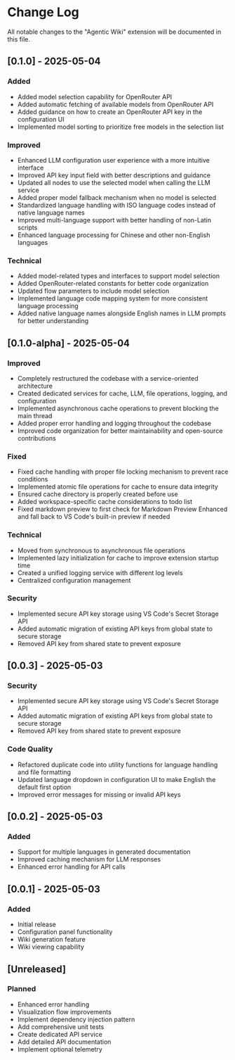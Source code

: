 # Change Log

All notable changes to the "Agentic Wiki" extension will be documented in this file.

## [0.1.0] - 2025-05-04

### Added

- Added model selection capability for OpenRouter API
- Added automatic fetching of available models from OpenRouter API
- Added guidance on how to create an OpenRouter API key in the configuration UI
- Implemented model sorting to prioritize free models in the selection list

### Improved

- Enhanced LLM configuration user experience with a more intuitive interface
- Improved API key input field with better descriptions and guidance
- Updated all nodes to use the selected model when calling the LLM service
- Added proper model fallback mechanism when no model is selected
- Standardized language handling with ISO language codes instead of native language names
- Improved multi-language support with better handling of non-Latin scripts
- Enhanced language processing for Chinese and other non-English languages

### Technical

- Added model-related types and interfaces to support model selection
- Added OpenRouter-related constants for better code organization
- Updated flow parameters to include model selection
- Implemented language code mapping system for more consistent language processing
- Added native language names alongside English names in LLM prompts for better understanding

## [0.1.0-alpha] - 2025-05-04

### Improved

- Completely restructured the codebase with a service-oriented architecture
- Created dedicated services for cache, LLM, file operations, logging, and configuration
- Implemented asynchronous cache operations to prevent blocking the main thread
- Added proper error handling and logging throughout the codebase
- Improved code organization for better maintainability and open-source contributions

### Fixed

- Fixed cache handling with proper file locking mechanism to prevent race conditions
- Implemented atomic file operations for cache to ensure data integrity
- Ensured cache directory is properly created before use
- Added workspace-specific cache considerations to todo list
- Fixed markdown preview to first check for Markdown Preview Enhanced and fall back to VS Code's built-in preview if needed

### Technical

- Moved from synchronous to asynchronous file operations
- Implemented lazy initialization for cache to improve extension startup time
- Created a unified logging service with different log levels
- Centralized configuration management

### Security

- Implemented secure API key storage using VS Code's Secret Storage API
- Added automatic migration of existing API keys from global state to secure storage
- Removed API key from shared state to prevent exposure

## [0.0.3] - 2025-05-03

### Security

- Implemented secure API key storage using VS Code's Secret Storage API
- Added automatic migration of existing API keys from global state to secure storage
- Removed API key from shared state to prevent exposure

### Code Quality

- Refactored duplicate code into utility functions for language handling and file formatting
- Updated language dropdown in configuration UI to make English the default first option
- Improved error messages for missing or invalid API keys

## [0.0.2] - 2025-05-03

### Added

- Support for multiple languages in generated documentation
- Improved caching mechanism for LLM responses
- Enhanced error handling for API calls

## [0.0.1] - 2025-05-03

### Added

- Initial release
- Configuration panel functionality
- Wiki generation feature
- Wiki viewing capability

## [Unreleased]

### Planned

- Enhanced error handling
- Visualization flow improvements
- Implement dependency injection pattern
- Add comprehensive unit tests
- Create dedicated API service
- Add detailed API documentation
- Implement optional telemetry
